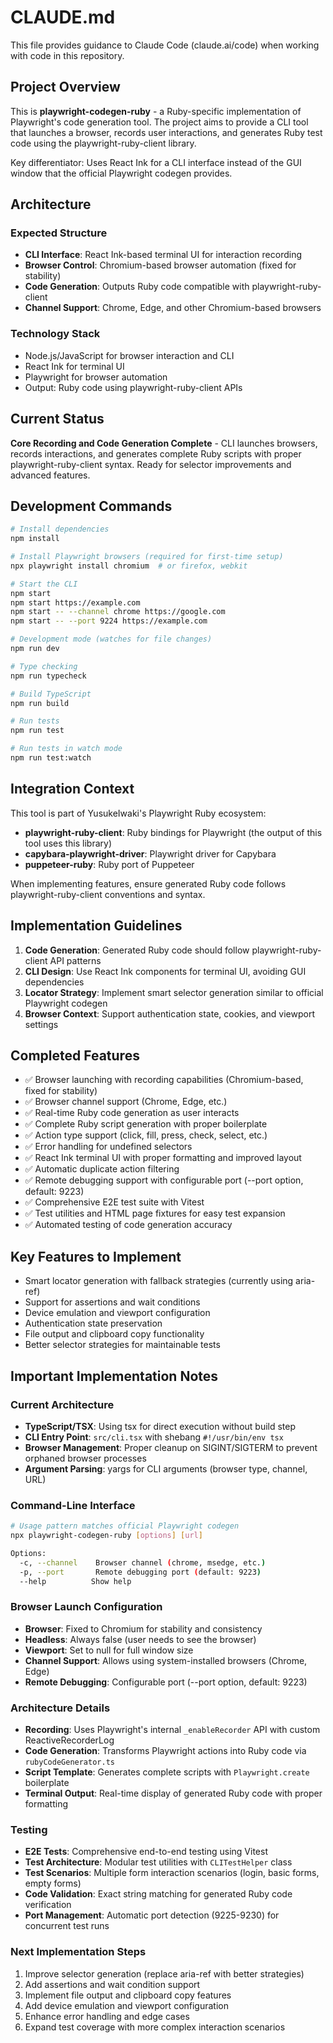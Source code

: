 # CLAUDE.md

This file provides guidance to Claude Code (claude.ai/code) when working with code in this repository.

## Project Overview

This is **playwright-codegen-ruby** - a Ruby-specific implementation of Playwright's code generation tool. The project aims to provide a CLI tool that launches a browser, records user interactions, and generates Ruby test code using the playwright-ruby-client library.

Key differentiator: Uses React Ink for a CLI interface instead of the GUI window that the official Playwright codegen provides.

## Architecture

### Expected Structure
- **CLI Interface**: React Ink-based terminal UI for interaction recording
- **Browser Control**: Chromium-based browser automation (fixed for stability)
- **Code Generation**: Outputs Ruby code compatible with playwright-ruby-client
- **Channel Support**: Chrome, Edge, and other Chromium-based browsers

### Technology Stack
- Node.js/JavaScript for browser interaction and CLI
- React Ink for terminal UI
- Playwright for browser automation
- Output: Ruby code using playwright-ruby-client APIs

## Current Status

**Core Recording and Code Generation Complete** - CLI launches browsers, records interactions, and generates complete Ruby scripts with proper playwright-ruby-client syntax. Ready for selector improvements and advanced features.

## Development Commands

```bash
# Install dependencies
npm install

# Install Playwright browsers (required for first-time setup)
npx playwright install chromium  # or firefox, webkit

# Start the CLI
npm start
npm start https://example.com
npm start -- --channel chrome https://google.com
npm start -- --port 9224 https://example.com

# Development mode (watches for file changes)
npm run dev

# Type checking
npm run typecheck

# Build TypeScript
npm run build

# Run tests
npm run test

# Run tests in watch mode
npm run test:watch
```

## Integration Context

This tool is part of YusukeIwaki's Playwright Ruby ecosystem:
- **playwright-ruby-client**: Ruby bindings for Playwright (the output of this tool uses this library)
- **capybara-playwright-driver**: Playwright driver for Capybara
- **puppeteer-ruby**: Ruby port of Puppeteer

When implementing features, ensure generated Ruby code follows playwright-ruby-client conventions and syntax.

## Implementation Guidelines

1. **Code Generation**: Generated Ruby code should follow playwright-ruby-client API patterns
2. **CLI Design**: Use React Ink components for terminal UI, avoiding GUI dependencies
3. **Locator Strategy**: Implement smart selector generation similar to official Playwright codegen
4. **Browser Context**: Support authentication state, cookies, and viewport settings

## Completed Features

- ✅ Browser launching with recording capabilities (Chromium-based, fixed for stability)
- ✅ Browser channel support (Chrome, Edge, etc.) 
- ✅ Real-time Ruby code generation as user interacts
- ✅ Complete Ruby script generation with proper boilerplate
- ✅ Action type support (click, fill, press, check, select, etc.)
- ✅ Error handling for undefined selectors
- ✅ React Ink terminal UI with proper formatting and improved layout
- ✅ Automatic duplicate action filtering
- ✅ Remote debugging support with configurable port (--port option, default: 9223)
- ✅ Comprehensive E2E test suite with Vitest
- ✅ Test utilities and HTML page fixtures for easy test expansion
- ✅ Automated testing of code generation accuracy

## Key Features to Implement

- Smart locator generation with fallback strategies (currently using aria-ref)
- Support for assertions and wait conditions
- Device emulation and viewport configuration
- Authentication state preservation
- File output and clipboard copy functionality
- Better selector strategies for maintainable tests

## Important Implementation Notes

### Current Architecture
- **TypeScript/TSX**: Using tsx for direct execution without build step
- **CLI Entry Point**: `src/cli.tsx` with shebang `#!/usr/bin/env tsx`
- **Browser Management**: Proper cleanup on SIGINT/SIGTERM to prevent orphaned browser processes
- **Argument Parsing**: yargs for CLI arguments (browser type, channel, URL)

### Command-Line Interface
```bash
# Usage pattern matches official Playwright codegen
npx playwright-codegen-ruby [options] [url]

Options:
  -c, --channel    Browser channel (chrome, msedge, etc.)
  -p, --port       Remote debugging port (default: 9223)
  --help          Show help
```

### Browser Launch Configuration
- **Browser**: Fixed to Chromium for stability and consistency
- **Headless**: Always false (user needs to see the browser)
- **Viewport**: Set to null for full window size
- **Channel Support**: Allows using system-installed browsers (Chrome, Edge)
- **Remote Debugging**: Configurable port (--port option, default: 9223)

### Architecture Details
- **Recording**: Uses Playwright's internal `_enableRecorder` API with custom ReactiveRecorderLog
- **Code Generation**: Transforms Playwright actions into Ruby code via `rubyCodeGenerator.ts`
- **Script Template**: Generates complete scripts with `Playwright.create` boilerplate
- **Terminal Output**: Real-time display of generated Ruby code with proper formatting

### Testing

- **E2E Tests**: Comprehensive end-to-end testing using Vitest
- **Test Architecture**: Modular test utilities with `CLITestHelper` class
- **Test Scenarios**: Multiple form interaction scenarios (login, basic forms, empty forms)
- **Code Validation**: Exact string matching for generated Ruby code verification
- **Port Management**: Automatic port detection (9225-9230) for concurrent test runs

### Next Implementation Steps
1. Improve selector generation (replace aria-ref with better strategies)
2. Add assertions and wait condition support
3. Implement file output and clipboard copy features
4. Add device emulation and viewport configuration
5. Enhance error handling and edge cases
6. Expand test coverage with more complex interaction scenarios